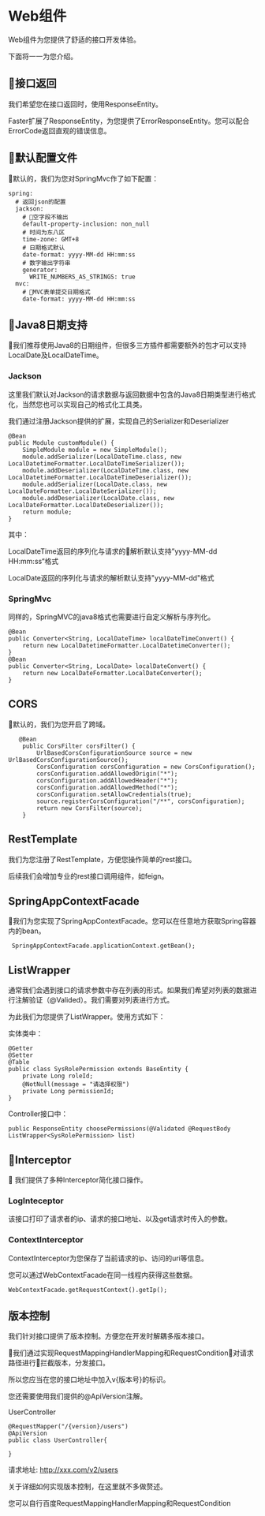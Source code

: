 # Web组件

Web组件为您提供了舒适的接口开发体验。

下面将一一为您介绍。

## 接口返回

我们希望您在接口返回时，使用ResponseEntity。

Faster扩展了ResponseEntity，为您提供了ErrorResponseEntity。您可以配合ErrorCode返回直观的错误信息。

## 默认配置文件

默认的，我们为您对SpringMvc作了如下配置：

```
spring:
  # 返回json的配置
  jackson:
    # 空字段不输出
    default-property-inclusion: non_null
    # 时间为东八区
    time-zone: GMT+8
    # 日期格式默认
    date-format: yyyy-MM-dd HH:mm:ss
    # 数字输出字符串
    generator:
      WRITE_NUMBERS_AS_STRINGS: true
  mvc:
    # MVC表单提交日期格式
    date-format: yyyy-MM-dd HH:mm:ss
```

## Java8日期支持

我们推荐使用Java8的日期组件，但很多三方插件都需要额外的包才可以支持LocalDate及LocalDateTime。

### Jackson

这里我们默认对Jackson的请求数据与返回数据中包含的Java8日期类型进行格式化，当然您也可以实现自己的格式化工具类。

我们通过注册Jackson提供的扩展，实现自己的Serializer和Deserializer

```
@Bean
public Module customModule() {
    SimpleModule module = new SimpleModule();
    module.addSerializer(LocalDateTime.class, new LocalDatetimeFormatter.LocalDateTimeSerializer());
    module.addDeserializer(LocalDateTime.class, new LocalDatetimeFormatter.LocalDateTimeDeserializer());
    module.addSerializer(LocalDate.class, new LocalDateFormatter.LocalDateSerializer());
    module.addDeserializer(LocalDate.class, new LocalDateFormatter.LocalDateDeserializer());
    return module;
}
```

其中：

LocalDateTime返回的序列化与请求的解析默认支持”yyyy-MM-dd HH:mm:ss“格式

LocalDate返回的序列化与请求的解析默认支持"yyyy-MM-dd"格式

### SpringMvc

同样的，SpringMVC的java8格式也需要进行自定义解析与序列化。

```
@Bean
public Converter<String, LocalDateTime> localDateTimeConvert() {
    return new LocalDatetimeFormatter.LocalDatetimeConverter();
}
@Bean
public Converter<String, LocalDate> localDateConvert() {
    return new LocalDateFormatter.LocalDateConverter();
}
```

## CORS

默认的，我们为您开启了跨域。

```
   @Bean
    public CorsFilter corsFilter() {
        UrlBasedCorsConfigurationSource source = new UrlBasedCorsConfigurationSource();
        CorsConfiguration corsConfiguration = new CorsConfiguration();
        corsConfiguration.addAllowedOrigin("*");
        corsConfiguration.addAllowedHeader("*");
        corsConfiguration.addAllowedMethod("*");
        corsConfiguration.setAllowCredentials(true);
        source.registerCorsConfiguration("/**", corsConfiguration);
        return new CorsFilter(source);
    }
```

## RestTemplate

我们为您注册了RestTemplate，方便您操作简单的rest接口。

后续我们会增加专业的rest接口调用组件，如feign。

## SpringAppContextFacade

我们为您实现了SpringAppContextFacade。您可以在任意地方获取Spring容器内的bean。

```
 SpringAppContextFacade.applicationContext.getBean();
```

## ListWrapper

通常我们会遇到接口的请求参数中存在列表的形式。如果我们希望对列表的数据进行注解验证（@Valided）。我们需要对列表进行方式。

为此我们为您提供了ListWrapper。使用方式如下：

实体类中：

```
@Getter
@Setter
@Table
public class SysRolePermission extends BaseEntity {
    private Long roleId;
    @NotNull(message = "请选择权限")
    private Long permissionId;
}
```

Controller接口中：

```
public ResponseEntity choosePermissions(@Validated @RequestBody ListWrapper<SysRolePermission> list)
```

## Interceptor

我们提供了多种Interceptor简化接口操作。

### LogInteceptor

该接口打印了请求者的ip、请求的接口地址、以及get请求时传入的参数。

### ContextInterceptor

ContextInterceptor为您保存了当前请求的ip、访问的uri等信息。

您可以通过WebContextFacade在同一线程内获得这些数据。

```
WebContextFacade.getRequestContext().getIp();
```

## 版本控制

我们针对接口提供了版本控制。方便您在开发时解耦多版本接口。

我们通过实现RequestMappingHandlerMapping和RequestCondition对请求路径进行拦截版本，分发接口。

所以您应当在您的接口地址中加入v{版本号}的标识。

您还需要使用我们提供的@ApiVersion注解。

UserController

```
@RequestMapper("/{version}/users")
@ApiVersion
public class UserController{

}
```

请求地址: http://xxx.com/v2/users

关于详细如何实现版本控制，在这里就不多做赘述。

您可以自行百度RequestMappingHandlerMapping和RequestCondition
